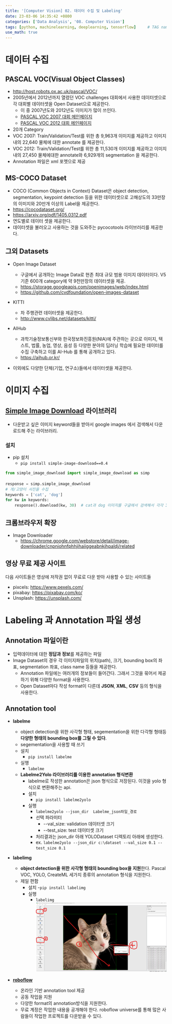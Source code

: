 ```yaml
---
title: '[Computer Vision] 02. 데이터 수집 및 Labeling'
date: 23-03-06 14:35:42 +0800
categories: ['Data Analysis', '08. Computer Vision']
tags: [python, machinelearning, deeplearning, tensorflow]     # TAG names should always be lowercase
use_math: true
---
```


# 데이터 수집
## PASCAL VOC(Visual Object Classes)

- http://host.robots.ox.ac.uk/pascal/VOC/
- 2005년에서 2012년까지 열렸던 VOC challenges 대회에서 사용한 데이터셋으로 각 대회별 데이터셋을 Open Dataset으로 제공한다.
    - 이 중 2007년도와 2012년도 이미지가 많이 쓰인다.
    - [PASCAL VOC 2007 대회 메인페이지](http://host.robots.ox.ac.uk/pascal/VOC/voc2007/index.html)
    - [PASCAL VOC 2012 대회 메인페이지](http://host.robots.ox.ac.uk/pascal/VOC/voc2012/index.html)
- 20개 Category
- VOC 2007: Train/Validation/Test를 위한 총 9,963개 이미지를 제공하고 이미지 내의 22,640 물체에 대한 annotate 를 제공한다.
- VOC 2012: Train/Validation/Test를 위한 총 11,530개 이미지를 제공하고 이미지 내의 27,450 물체에대한 annotate와 6,929개의 segmentation 을 제공한다.
- Annotation 파일은 xml 포멧으로 제공

## MS-COCO Dataset
- COCO (Common Objects in Context) Dataset은 object detection, segmentation, keypoint detection 등을 위한 데이터셋으로 고해상도의 33만장의 이미지와 20만개 이상의 Label을 제공한다.
- https://cocodataset.org/
- https://arxiv.org/pdf/1405.0312.pdf
- 연도별로 데이터 셋을 제공한다.
- 데이터셋을 불러오고 사용하는 것을 도와주는 pycocotools 라이브러리를 제공한다.

## 그외 Datasets

- Open Image Dataset
    - 구글에서 공개하는 Image Data로 현존 최대 규모 범용 이미지 데이터이다. V5 기준 600개 category에 약 9천만장의 데이터셋을 제공.
    - https://storage.googleapis.com/openimages/web/index.html
    - https://github.com/cvdfoundation/open-images-dataset

- KITTI
    - 차 주행관련 데이터셋을 제공한다.
    - http://www.cvlibs.net/datasets/kitti/

- AIHub
    - 과학기술정보통신부와 한국정보화진흥원(NIA)에 주관하는 곳으로 이미지, 텍스트, 법률, 농업, 영상, 음성 등 다양한 분야의 딥러닝 학습에 필요한 데이터를 수집 구축하고 이를 AI-Hub 를 통해 공개하고 있다. 
    - https://aihub.or.kr/
- 이외에도 다양한 단체(기업, 연구소)들에서 데이터셋을 제공한다.    


# 이미지 수집

## [Simple Image Download](https://github.com/RiddlerQ/simple_image_download) 라이브러리

- 다운받고 싶은 이미지 keyword들을 받아서 google images 에서 검색해서 다운로드해 주는 라이브러리.

### 설치
- pip 설치
    - `pip install simple-image-download==0.4`

```python
from simple_image_download import simple_image_download as simp

response = simp.simple_image_download
# 개/고양이 사진을 수집
keywords = ['cat', 'dog']
for kw in keywords:
    response().download(kw, 30)  # cat과 dog 이미지를 구글에서 검색해서 각각 30장 다운로드
```

## 크롬브라우저 확장
- Image Downloader
    - https://chrome.google.com/webstore/detail/image-downloader/cnpniohnfphhjihaiiggeabnkjhpaldj/related

## 영상 무료 제공 사이트

다음 사이트들은 영상에 저작권 없이 무료로 다운 받아 사용할 수 있는 사이트들
- pixcels: https://www.pexels.com/
- pixabay: https://pixabay.com/ko/
- Unsplash: https://unsplash.com/


# Labeling 과 Annotation 파일 생성

## Annotation 파일이란
- 입력데이터에 대한 **정답과 정보**를 제공하는 파일
- Image Dataset의 경우 각 이미지파일의 위치(path), 크기, bounding box의 좌표, segmentation 좌표, class name 등들을 제공한다.
    - Annotation 파일에는 여러개의 정보들이 들어간다. 그래서 그것을 묶어서 제공하기 위해 다양한 format을 사용한다.    
    - Open Dataset마다 작성 format이 다른데 **JSON**, **XML**, **CSV** 등의 형식을 사용한다.


## Annotation tool

- **labelme**
    - object detection을 위한 사각형 형태, segementation을 위한 다각형 형태등 **다양한 형태의 bounding box를 그릴 수 있다**.
    - segementation을 사용할 때 쓰기
    - 설치
        - `pip install labelme`
    - 실행
        - `labelme`
    - **Labelme2Yolo 라이브러리를 이용한 annotation 형식변환**
        - labelme로 작성한 annotation은 json 형식으로 저장된다. 이것을 yolo 형식으로 변환해주는 api.
        - 설치
            - `pip install labelme2yolo`
        - 실행
            - `labelme2yolo --json_dir  Labelme_json파일_경로`
            - 선택 파라미터
                - \-\-val_size: validation 데이터셋 크기
                - \-\-test_size: test 데이터셋 크기
            - 처리결과는 json_dir 아래 YOLODataset 디렉토리 아래에 생성한다.
            - ex. `labelme2yolo --json_dir c:\dataset --val_size 0.1 --test_size 0.1`
            
- **labelimg**
    - **object detection을 위한 사각형 형태의 bounding box을 지원**한다. Pascal VOC, YOLO, CreateML 세가지 종류의 annotation 형식을 지원한다.
    - 제일 편함
        - 설치
            -`pip install labelimg`
        - 실행
            - `labelimg`                
![Alt text](../../../assets/img/playdata/08_computer_vision/02-01.png)            

- **[roboflow](https://roboflow.com/)**
    - 온라인 기반 annotation tool 제공
    - 공동 작업을 지원
    - 다양한 format의 annotation방식을 지원한다.
    - 무료 계정은 작업한 내용을 공개해야 한다. roboflow universe를 통해 많은 사람들이 작업한 프로젝트를 다운받을 수 있다.